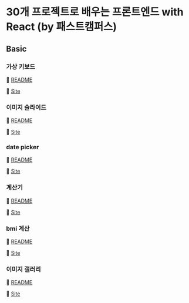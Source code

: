 # 30개 프로젝트로 배우는 프론트엔드 with React (by 패스트캠퍼스)

## Basic

### 가상 키보드
🔗 [README](./virtual-keyboard/README.md)

🔗 [Site](./virtual-keyboard/index.html)

### 이미지 슬라이드
🔗 [README](./image-slider/README.md)

🔗 [Site](./image-slider/index.html)

### date picker
🔗 [README](./date-picker/README.md)

🔗 [Site](./date-picker/build/index.html)

### 계산기
🔗 [README](./calculator/README.md)

🔗 [Site](./calculator/index.html)

### bmi 계산
🔗 [README](./bmi-calculator/README.md)

🔗 [Site](./bmi-calculator/index.html)

### 이미지 갤러리
🔗 [README](./image-gallery/README.md)

🔗 [Site](./image-gallery/build/index.html)

